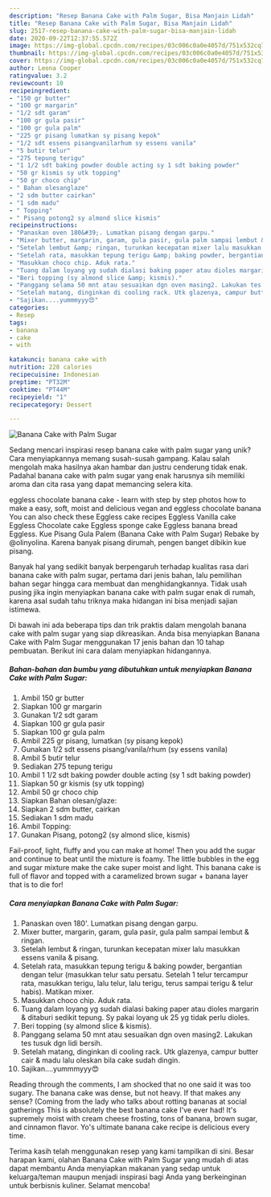 ```yaml
---
description: "Resep Banana Cake with Palm Sugar, Bisa Manjain Lidah"
title: "Resep Banana Cake with Palm Sugar, Bisa Manjain Lidah"
slug: 2517-resep-banana-cake-with-palm-sugar-bisa-manjain-lidah
date: 2020-09-22T12:37:55.572Z
image: https://img-global.cpcdn.com/recipes/03c006c0a0e4057d/751x532cq70/banana-cake-with-palm-sugar-foto-resep-utama.jpg
thumbnail: https://img-global.cpcdn.com/recipes/03c006c0a0e4057d/751x532cq70/banana-cake-with-palm-sugar-foto-resep-utama.jpg
cover: https://img-global.cpcdn.com/recipes/03c006c0a0e4057d/751x532cq70/banana-cake-with-palm-sugar-foto-resep-utama.jpg
author: Leona Cooper
ratingvalue: 3.2
reviewcount: 10
recipeingredient:
- "150 gr butter"
- "100 gr margarin"
- "1/2 sdt garam"
- "100 gr gula pasir"
- "100 gr gula palm"
- "225 gr pisang lumatkan sy pisang kepok"
- "1/2 sdt essens pisangvanilarhum sy essens vanila"
- "5 butir telur"
- "275 tepung terigu"
- "1 1/2 sdt baking powder double acting sy 1 sdt baking powder"
- "50 gr kismis sy utk topping"
- "50 gr choco chip"
- " Bahan olesanglaze"
- "2 sdm butter cairkan"
- "1 sdm madu"
- " Topping"
- " Pisang potong2 sy almond slice kismis"
recipeinstructions:
- "Panaskan oven 180&#39;. Lumatkan pisang dengan garpu."
- "Mixer butter, margarin, garam, gula pasir, gula palm sampai lembut &amp; ringan."
- "Setelah lembut &amp; ringan, turunkan kecepatan mixer lalu masukkan essens vanila &amp; pisang."
- "Setelah rata, masukkan tepung terigu &amp; baking powder, bergantian dengan telur (masukkan telur satu persatu. Setelah 1 telur tercampur rata, masukkan terigu, lalu telur, lalu terigu, terus sampai terigu &amp; telur habis). Matikan mixer."
- "Masukkan choco chip. Aduk rata."
- "Tuang dalam loyang yg sudah dialasi baking paper atau dioles margarin &amp; ditaburi sedikit tepung. Sy pakai loyang uk 25 yg tidak perlu dioles."
- "Beri topping (sy almond slice &amp; kismis)."
- "Panggang selama 50 mnt atau sesuaikan dgn oven masing2. Lakukan tes tusuk dgn lidi bersih."
- "Setelah matang, dinginkan di cooling rack. Utk glazenya, campur butter cair &amp; madu lalu oleskan bila cake sudah dingin."
- "Sajikan....yummmyyy😍"
categories:
- Resep
tags:
- banana
- cake
- with

katakunci: banana cake with 
nutrition: 228 calories
recipecuisine: Indonesian
preptime: "PT32M"
cooktime: "PT44M"
recipeyield: "1"
recipecategory: Dessert

---
```



![Banana Cake with Palm Sugar](https://img-global.cpcdn.com/recipes/03c006c0a0e4057d/751x532cq70/banana-cake-with-palm-sugar-foto-resep-utama.jpg)

Sedang mencari inspirasi resep banana cake with palm sugar yang unik? Cara menyiapkannya memang susah-susah gampang. Kalau salah mengolah maka hasilnya akan hambar dan justru cenderung tidak enak. Padahal banana cake with palm sugar yang enak harusnya sih memiliki aroma dan cita rasa yang dapat memancing selera kita.

eggless chocolate banana cake - learn with step by step photos how to make a easy, soft, moist and delicious vegan and eggless chocolate banana You can also check these Eggless cake recipes Eggless Vanilla cake Eggless Chocolate cake Eggless sponge cake Eggless banana bread Eggless. Kue Pisang Gula Palem (Banana Cake with Palm Sugar) Rebake by @olinyolina. Karena banyak pisang dirumah, pengen banget dibikin kue pisang.

Banyak hal yang sedikit banyak berpengaruh terhadap kualitas rasa dari banana cake with palm sugar, pertama dari jenis bahan, lalu pemilihan bahan segar hingga cara membuat dan menghidangkannya. Tidak usah pusing jika ingin menyiapkan banana cake with palm sugar enak di rumah, karena asal sudah tahu triknya maka hidangan ini bisa menjadi sajian istimewa.


Di bawah ini ada beberapa tips dan trik praktis dalam mengolah banana cake with palm sugar yang siap dikreasikan. Anda bisa menyiapkan Banana Cake with Palm Sugar menggunakan 17 jenis bahan dan 10 tahap pembuatan. Berikut ini cara dalam menyiapkan hidangannya.

<!--inarticleads1-->

##### Bahan-bahan dan bumbu yang dibutuhkan untuk menyiapkan Banana Cake with Palm Sugar:

1. Ambil 150 gr butter
1. Siapkan 100 gr margarin
1. Gunakan 1/2 sdt garam
1. Siapkan 100 gr gula pasir
1. Siapkan 100 gr gula palm
1. Ambil 225 gr pisang, lumatkan (sy pisang kepok)
1. Gunakan 1/2 sdt essens pisang/vanila/rhum (sy essens vanila)
1. Ambil 5 butir telur
1. Sediakan 275 tepung terigu
1. Ambil 1 1/2 sdt baking powder double acting (sy 1 sdt baking powder)
1. Siapkan 50 gr kismis (sy utk topping)
1. Ambil 50 gr choco chip
1. Siapkan  Bahan olesan/glaze:
1. Siapkan 2 sdm butter, cairkan
1. Sediakan 1 sdm madu
1. Ambil  Topping:
1. Gunakan  Pisang, potong2 (sy almond slice, kismis)


Fail-proof, light, fluffy and you can make at home! Then you add the sugar and continue to beat until the mixture is foamy. The little bubbles in the egg and sugar mixture make the cake super moist and light. This banana cake is full of flavor and topped with a caramelized brown sugar + banana layer that is to die for! 

<!--inarticleads2-->

##### Cara menyiapkan Banana Cake with Palm Sugar:

1. Panaskan oven 180&#39;. Lumatkan pisang dengan garpu.
1. Mixer butter, margarin, garam, gula pasir, gula palm sampai lembut &amp; ringan.
1. Setelah lembut &amp; ringan, turunkan kecepatan mixer lalu masukkan essens vanila &amp; pisang.
1. Setelah rata, masukkan tepung terigu &amp; baking powder, bergantian dengan telur (masukkan telur satu persatu. Setelah 1 telur tercampur rata, masukkan terigu, lalu telur, lalu terigu, terus sampai terigu &amp; telur habis). Matikan mixer.
1. Masukkan choco chip. Aduk rata.
1. Tuang dalam loyang yg sudah dialasi baking paper atau dioles margarin &amp; ditaburi sedikit tepung. Sy pakai loyang uk 25 yg tidak perlu dioles.
1. Beri topping (sy almond slice &amp; kismis).
1. Panggang selama 50 mnt atau sesuaikan dgn oven masing2. Lakukan tes tusuk dgn lidi bersih.
1. Setelah matang, dinginkan di cooling rack. Utk glazenya, campur butter cair &amp; madu lalu oleskan bila cake sudah dingin.
1. Sajikan....yummmyyy😍


Reading through the comments, I am shocked that no one said it was too sugary. The banana cake was dense, but not heavy. If that makes any sense? (Coming from the lady who talks about rotting bananas at social gatherings This is absolutely the best banana cake I&#39;ve ever had! It&#39;s supremely moist with cream cheese frosting, tons of banana, brown sugar, and cinnamon flavor. Yo&#39;s ultimate banana cake recipe is delicious every time. 

Terima kasih telah menggunakan resep yang kami tampilkan di sini. Besar harapan kami, olahan Banana Cake with Palm Sugar yang mudah di atas dapat membantu Anda menyiapkan makanan yang sedap untuk keluarga/teman maupun menjadi inspirasi bagi Anda yang berkeinginan untuk berbisnis kuliner. Selamat mencoba!
